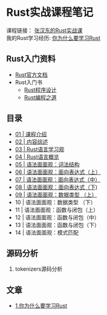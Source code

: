 # Rust实战课程笔记  


课程链接： [张汉东的Rust实战课](http://gk.link/a/10lHI)  
我的Rust学习经历: [你为什么要学习Rust](https://mp.weixin.qq.com/s/WS2kikpuHKGxPJ_UBfYhgg)  


## Rust入门资料

- [Rust官方文档](https://prev.rust-lang.org/zh-CN/documentation.html) 
- Rust入门书  
    - [Rust程序设计](https://union-click.jd.com/jdc?e=&p=AyIGZRprFQEaAVUcXBQyVlgNRQQlW1dCFFlQCxxKQgFHREkdSVJKSQVJHFRXFk9FUlpGQUpLCVBaTFhbXQtWVmpSWRtYHQQSAFIaa2d8Un00fSRjZ3VDN34ndHFhYxRpAUMOHjdUK1sUAxAHVxNYFgsiN1Uca0NsEgZUGloUBxYAUitaJQIVBlUaWhACGgNcGlMlBRIOZUAOe1ZyTjx4J11pamAFXWslMhE3ZStbJQEiRTtMWxxXEVdRHQ5GBBYCARoLHFdFVwBPXEcBQg4HTFISAiIFVBpfHA%3D%3D) 
    - [Rust编程之道](https://union-click.jd.com/jdc?e=&p=AyIGZRprFQEXAV0eWxEyVlgNRQQlW1dCFFlQCxxKQgFHREkdSVJKSQVJHFRXFk9FUlpGQUpLCVBaTFhbXQtWVmpSWRtYEAQaAlUfa21hdA8ybCR0YhBHXW0ya3lgAgFDC0MOHjdUK1sUAxAHVxNYFgsiN1Uca0NsEgZUGloUBxICVitaJQIVBlUaWhACEQFSGF4lBRIOZUAOe1ZyTjx4J11pamAFXWslMhE3ZStbJQEiRTsYCEUAFQJUGFsVChQCBhlfHFYXBFxMW0ZQRQMFE1kSViIFVBpfHA%3D%3D)


## 目录

- [01 | 课程介绍](./note/01.md)
- [02 | 内容综述](./note/02.md)
- [03 | Rust语言学习观](./note/03.md)
- [04 | Rust语言概览](./note/04.md)
- [05 | 语法面面观：词法结构](./note/05.md)
- [06 | 语法面面观：面向表达式（上）](./note/06.md)
- [07 | 语法面面观：面向表达式（中）](./note/07.md)
- [08 | 语法面面观：面向表达式（下) ](./note/08.md)
- [09 | 语法面面观：数据类型 （上）](./note/09.md)
- 10 | 语法面面观：数据类型 （下）
- 11 | 语法面面观：函数与闭包（上）
- 12 | 语法面面观：函数与闭包（中）
- 13 | 语法面面观：函数与闭包（下）
- 14 | 语法面面观：模式匹配

## 源码分析

1. tokenizers源码分析

## 文章

 - [1.你为什么要学习Rust](https://mp.weixin.qq.com/s/WS2kikpuHKGxPJ_UBfYhgg)


